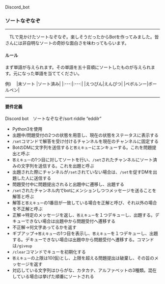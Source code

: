 Discord_bot

### ソートなぞなぞ
***
　TLで見かけたソートなぞなぞ。楽しそうだったからBotを作ってみました。皆さんには非自明なソートの奇妙な面白さを味わってもらいます。
 
 #### ルール
 まず単語が与えられます。その単語を五十音順にソートしたものが与えられます。元になった単語を当ててください。
 
 例)　
 |未ソート |ソート済み|
 |:---:|:---:|
 |えつぴん|えんぴつ|
 |ペボルンー|ボールペン|
 
 ***
 #### 要件定義
 Discord bot　ソートなぞなぞ/sort riddle ”eddilr”
 - Python3を使用 
 - 出題中/問題受付の2つの状態を用意し、現在の状態をステータスに表示する
 - `/set`コマンドで解答を受け付けるチャンネルを現在のチャンネルに固定する
 - BotのDMに文字列を送信すると`答えキュー`にエンキューする。これを問題提出と呼ぶ
 - `答えキュー`の1つ目に対してソートを行い、`/set`されたチャンネルにソート済みの文字列を送信する。これを出題と呼ぶ
 - 出題された際にチャンネルが`/set`されていない場合は、`/set`を促すDMを出題した人に送信する
 - 問題受付中に問題提出されると出題中に遷移し、出題する
 - `/set`されたチャンネル内でbotにメンションしつつメッセージを送ることを解答と呼ぶ
 - 解答と`答えキュー`の1番目が一致している場合を正解と呼び、それ以外の場合を不正解と呼ぶ
 - 正解$\to$特定のメッセージを返し、`答えキュー`を１つデキューし、出題する。デキューできない場合は出題中から問題受付へ遷移する
 - 不正解$\to$何文字あってるかを返す
 - ギブアップ$\to$`答えキュー`の1つ目を表示し、`答えキュー`を１つデキューし、出題する。デキューできない場合は出題中から問題受付へ遷移する。コマンドは`/giveup`
 - `/clear`コマンドでキューを初期化する
 - `答えキュー`の上限は10(仮)とし、上限を超える問題提出は破棄し、その旨のメッセージを返す
 - 対応している文字列はひらがな、カタカナ、アルファベットの3種類。混在している場合は挙げた順番にソートされる
